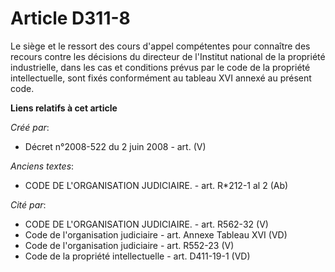 # Article D311-8

Le siège et le ressort des cours d'appel compétentes pour connaître des recours contre les décisions du directeur de
l'Institut national de la propriété industrielle, dans les cas et conditions prévus par le code de la propriété
intellectuelle, sont fixés conformément au tableau XVI annexé au présent code.

**Liens relatifs à cet article**

_Créé par_:

  - Décret n°2008-522 du 2 juin 2008 - art. (V)

_Anciens textes_:

  - CODE DE L'ORGANISATION JUDICIAIRE. - art. R*212-1 al 2 (Ab)

_Cité par_:

  - CODE DE L'ORGANISATION JUDICIAIRE. - art. R562-32 (V)
  - Code de l'organisation judiciaire - art. Annexe Tableau XVI (VD)
  - Code de l'organisation judiciaire - art. R552-23 (V)
  - Code de la propriété intellectuelle - art. D411-19-1 (VD)

